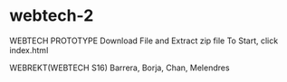 # webtech-2
WEBTECH PROTOTYPE
Download File and Extract zip file
To Start, click index.html

WEBREKT(WEBTECH S16)
Barrera, Borja, Chan, Melendres
